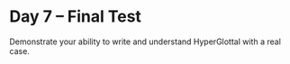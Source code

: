 # Day 7 – Final Test
Demonstrate your ability to write and understand HyperGlottal with a real case.